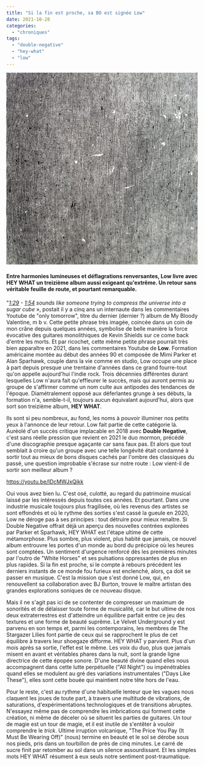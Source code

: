 ```yaml
---
title: "Si la fin est proche, sa BO est signée Low"
date: 2021-10-28
categories: 
  - "chroniques"
tags: 
  - "double-negative"
  - "hey-what"
  - "low"
---
```


![](images/low-hey-what-1.jpeg)

#### Entre harmonies lumineuses et déflagrations renversantes, Low livre avec HEY WHAT un treizième album aussi exigeant qu'extrême. Un retour sans véritable feuille de route, et pourtant remarquable.

<!--more-->

"_[1:29](https://www.youtube.com/watch?v=y2FQ3ih0MoE&t=89s) - [1:54](https://www.youtube.com/watch?v=y2FQ3ih0MoE&t=114s) sounds like someone trying to compress the universe into a sugar cube_ », postait il y a cinq ans un internaute dans les commentaires Youtube de "only tomorrow", titre du dernier (dernier ?) album de My Bloody Valentine, m b v. Cette petite phrase très imagée, coincée dans un coin de mon crâne depuis quelques années, symbolise de belle manière la force évocative des guitares monolithiques de Kevin Shields sur ce come back d'entre les morts. Et par ricochet, cette même petite phrase pourrait très bien apparaître en 2021, dans les commentaires Youtube de **Low**. Formation américaine montée au début des années 90 et composée de Mimi Parker et Alan Sparhawk, couple dans la vie comme en studio, Low occupe une place à part depuis presque une trentaine d'années dans ce grand fourre-tout qu'on appelle aujourd'hui l'indie rock. Trois décennies différentes durant lesquelles Low n'aura fait qu'effleurer le succès, mais qui auront permis au groupe de s'affirmer comme un nom culte aux antipodes des tendances de l'époque. Diamétralement opposé aux déferlantes grunge à ses débuts, la formation n'a, semble-t-il, toujours aucun équivalant aujourd'hui, alors que sort son treizième album, **HEY WHAT**.

Ils sont si peu nombreux, au fond, les noms à pouvoir illuminer nos petits yeux à l'annonce de leur retour. Low fait partie de cette catégorie là. Auréolé d'un succès critique implacable en 2018 avec **Double Negative**, c'est sans réelle pression que revient en 2021 le duo mormon, précédé d'une discographie presque agaçante car sans faux pas. Et alors que tout semblait à croire qu'un groupe avec une telle longévité était condamné à sortir tout au mieux de bons disques cachés par l'ombre des classiques du passé, une question improbable s'écrase sur notre route : Low vient-il de sortir son meilleur album ?

https://youtu.be/IDcMWJxQikk

Oui vous avez bien lu. C'est osé, culotté, au regard du patrimoine musical laissé par les intéressés depuis toutes ces années. Et pourtant. Dans une industrie musicale toujours plus fragilisée, où les revenus des artistes se sont effondrés et où le rythme des sorties s'est cassé la gueule en 2020, Low ne déroge pas à ses principes : tout détruire pour mieux renaître. Si Double Negative offrait déjà un aperçu des nouvelles contrées explorées par Parker et Sparhawk, HEY WHAT est l'étape ultime de cette métamorphose. Plus sombre, plus violent, plus habité que jamais, ce nouvel album entrouvre les portes d'un monde au bord du précipice où les heures sont comptées. Un sentiment d'urgence renforcé dès les premières minutes par l'outro de "White Horses" et ses pulsations oppressantes de plus en plus rapides. Si la fin est proche, si le compte à rebours précédent les derniers instants de ce monde fou furieux est enclenché, alors, ça doit se passer en musique. C'est la mission que s'est donné Low, qui, en renouvellent sa collaboration avec BJ Burton, trouve le maître artistan des grandes explorations soniques de ce nouveau disque.

Mais il ne s'agit pas ici de se contenter de compresser un maximum de sonorités et de délaisser toute forme de musicalité, car le but ultime de nos deux extraterrestres est d'atteindre un équilibre parfait entre ce jeu des textures et une forme de beauté suprême. Le Velvet Underground y est parvenu en son temps et, parmi les contemporains, les membres de The Stargazer Lilies font partie de ceux qui se rapprochent le plus de cet équilibre à travers leur shoegaze difforme. HEY WHAT y parvient. Plus d'un mois après sa sortie, l'effet est le même. Les voix du duo, plus que jamais misent en avant et véritables phares dans la nuit, sont la grande ligne directrice de cette épopée sonore. D'une beauté divine quand elles nous accompagnent dans cette lutte perpétuelle ("All Night") ou impénétrables quand elles se modulent au gré des variations instrumentales ("Days Like These"), elles sont cette bouée qui maintient notre tête hors de l'eau.

Pour le reste, c'est au rythme d'une habituelle lenteur que les vagues nous claquent les joues de toute part, à travers une multitude de vibrations, de saturations, d'expérimentations technologiques et de transitions abruptes. N'essayez même pas de comprendre les imbrications qui forment cette création, ni même de déceler où se situent les parties de guitares. Un tour de magie est un tour de magie, et il est inutile de s'entêter à vouloir comprendre le _trick_. Ultime irruption volcanique, "The Price You Pay (It Must Be Wearing Off)" (nous) termine en beauté et le sol se dérobe sous nos pieds, pris dans un tourbillon de près de cinq minutes. Le carré de sucre finit par retomber au sol dans un silence assourdissant. Et les simples mots HEY WHAT résument à eux seuls notre sentiment post-traumatique.
